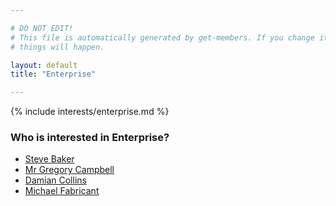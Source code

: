 ```yaml
---

# DO NOT EDIT!
# This file is automatically generated by get-members. If you change it, bad
# things will happen.

layout: default
title: "Enterprise"

---
```


{% include interests/enterprise.md %}

### Who is interested in Enterprise?


* [Steve Baker](/members/steve-baker.html)
* [Mr Gregory Campbell](/members/mr-gregory-campbell.html)
* [Damian Collins](/members/damian-collins.html)
* [Michael Fabricant](/members/michael-fabricant.html)

